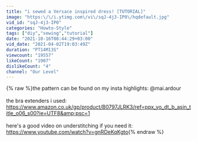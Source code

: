 ```yaml
---
title: "i sewed a Versace inspired dress! [TUTORIAL]"
image: "https:\/\/i.ytimg.com\/vi\/sqJ-4j3-IP0\/hqdefault.jpg"
vid_id: "sqJ-4j3-IP0"
categories: "Howto-Style"
tags: ["diy","sewing","tutorial"]
date: "2021-10-16T08:44:29+03:00"
vid_date: "2021-04-02T19:03:49Z"
duration: "PT14M13S"
viewcount: "19557"
likeCount: "1907"
dislikeCount: "4"
channel: "Our Level"
---
```

{% raw %}the pattern can be found on my insta highlights: @mai.ardour <br /><br />the bra extenders i used: <a rel="nofollow" target="blank" href="https://www.amazon.co.uk/gp/product/B0797JLRK3/ref=ppx_yo_dt_b_asin_title_o06_s00?ie=UTF8&amp;psc=1">https://www.amazon.co.uk/gp/product/B0797JLRK3/ref=ppx_yo_dt_b_asin_title_o06_s00?ie=UTF8&amp;psc=1</a><br /><br />here's a good video on understitching if you need it: <a rel="nofollow" target="blank" href="https://www.youtube.com/watch?v=gnRDeKqKgto">https://www.youtube.com/watch?v=gnRDeKqKgto</a>{% endraw %}
